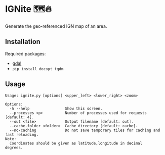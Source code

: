 # IGNite :world_map::fire:
Generate the geo-referenced IGN map of an area.

## Installation

Required packages:
* [gdal](https://anaconda.org/conda-forge/gdal)
* `pip install docopt tqdm`

## Usage
```
Usage: ignite.py [options] <upper_left> <lower_right> <zoom>

Options:
  -h --help                Show this screen.
  --processes <p>          Number of processes used for requests [default: 4].
  --out <file>             Output filename [default: out].
  --cache-folder <folder>  Cache directory [default: cache].
  --no-caching             Do not save temporary tiles for caching and fast reloading.
Note:
  Coordinates should be given as latitude,longitude in decimal degrees.
```
